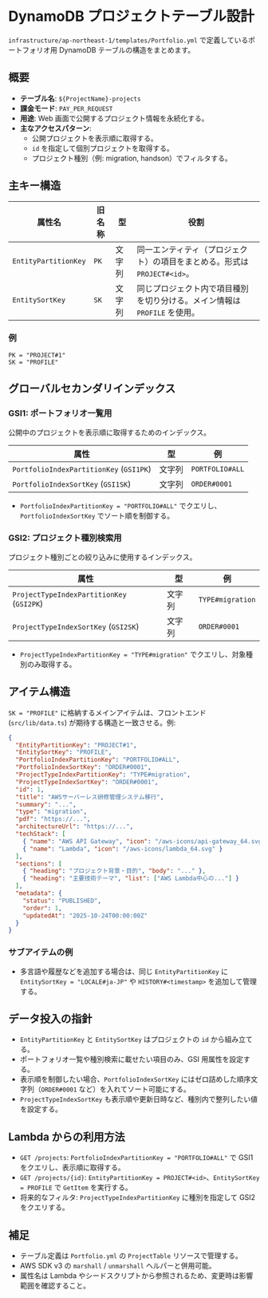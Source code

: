 # DynamoDB プロジェクトテーブル設計

`infrastructure/ap-northeast-1/templates/Portfolio.yml` で定義しているポートフォリオ用 DynamoDB テーブルの構造をまとめます。

## 概要

- **テーブル名**: `${ProjectName}-projects`
- **課金モード**: `PAY_PER_REQUEST`
- **用途**: Web 画面で公開するプロジェクト情報を永続化する。
- **主なアクセスパターン**:
  - 公開プロジェクトを表示順に取得する。
  - `id` を指定して個別プロジェクトを取得する。
  - プロジェクト種別（例: migration, handson）でフィルタする。

## 主キー構造

| 属性名 | 旧名称 | 型 | 役割 |
| --- | --- | --- | --- |
| `EntityPartitionKey` | `PK` | 文字列 | 同一エンティティ（プロジェクト）の項目をまとめる。形式は `PROJECT#<id>`。 |
| `EntitySortKey` | `SK` | 文字列 | 同じプロジェクト内で項目種別を切り分ける。メイン情報は `PROFILE` を使用。 |

### 例

```
PK = "PROJECT#1"
SK = "PROFILE"
```

## グローバルセカンダリインデックス

### GSI1: ポートフォリオ一覧用

公開中のプロジェクトを表示順に取得するためのインデックス。

| 属性 | 型 | 例 |
| --- | --- | --- |
| `PortfolioIndexPartitionKey` (`GSI1PK`) | 文字列 | `PORTFOLIO#ALL` |
| `PortfolioIndexSortKey` (`GSI1SK`) | 文字列 | `ORDER#0001` |

- `PortfolioIndexPartitionKey = "PORTFOLIO#ALL"` でクエリし、`PortfolioIndexSortKey` でソート順を制御する。

### GSI2: プロジェクト種別検索用

プロジェクト種別ごとの絞り込みに使用するインデックス。

| 属性 | 型 | 例 |
| --- | --- | --- |
| `ProjectTypeIndexPartitionKey` (`GSI2PK`) | 文字列 | `TYPE#migration` |
| `ProjectTypeIndexSortKey` (`GSI2SK`) | 文字列 | `ORDER#0001` |

- `ProjectTypeIndexPartitionKey = "TYPE#migration"` でクエリし、対象種別のみ取得する。

## アイテム構造

`SK = "PROFILE"` に格納するメインアイテムは、フロントエンド (`src/lib/data.ts`) が期待する構造と一致させる。例:

```json
{
  "EntityPartitionKey": "PROJECT#1",
  "EntitySortKey": "PROFILE",
  "PortfolioIndexPartitionKey": "PORTFOLIO#ALL",
  "PortfolioIndexSortKey": "ORDER#0001",
  "ProjectTypeIndexPartitionKey": "TYPE#migration",
  "ProjectTypeIndexSortKey": "ORDER#0001",
  "id": 1,
  "title": "AWSサーバーレス研修管理システム移行",
  "summary": "...",
  "type": "migration",
  "pdf": "https://...",
  "architectureUrl": "https://...",
  "techStack": [
    { "name": "AWS API Gateway", "icon": "/aws-icons/api-gateway_64.svg" },
    { "name": "Lambda", "icon": "/aws-icons/lambda_64.svg" }
  ],
  "sections": [
    { "heading": "プロジェクト背景・目的", "body": "..." },
    { "heading": "主要技術テーマ", "list": ["AWS Lambda中心の..."] }
  ],
  "metadata": {
    "status": "PUBLISHED",
    "order": 1,
    "updatedAt": "2025-10-24T00:00:00Z"
  }
}
```

### サブアイテムの例

- 多言語や履歴などを追加する場合は、同じ `EntityPartitionKey` に `EntitySortKey = "LOCALE#ja-JP"` や `HISTORY#<timestamp>` を追加して管理する。

## データ投入の指針

- `EntityPartitionKey` と `EntitySortKey` はプロジェクトの `id` から組み立てる。
- ポートフォリオ一覧や種別検索に載せたい項目のみ、GSI 用属性を設定する。
- 表示順を制御したい場合、`PortfolioIndexSortKey` にはゼロ詰めした順序文字列（`ORDER#0001` など）を入れてソート可能にする。
- `ProjectTypeIndexSortKey` も表示順や更新日時など、種別内で整列したい値を設定する。

## Lambda からの利用方法

- `GET /projects`: `PortfolioIndexPartitionKey = "PORTFOLIO#ALL"` で GSI1 をクエリし、表示順に取得する。
- `GET /projects/{id}`: `EntityPartitionKey = PROJECT#<id>`、`EntitySortKey = PROFILE` で `GetItem` を実行する。
- 将来的なフィルタ: `ProjectTypeIndexPartitionKey` に種別を指定して GSI2 をクエリする。

## 補足

- テーブル定義は `Portfolio.yml` の `ProjectTable` リソースで管理する。
- AWS SDK v3 の `marshall` / `unmarshall` ヘルパーと併用可能。
- 属性名は Lambda やシードスクリプトから参照されるため、変更時は影響範囲を確認すること。
